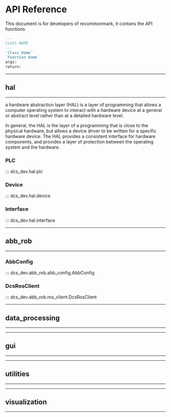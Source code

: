 # API Reference

This document is for developers of recommonmark, it contans the API functions

```markdown
---
CLASS NAME
---
`Class Name`
`Function Name`
args:
return:

```


---
## hal

---
a hardware abstraction layer (HAL) is a layer of programming that allows a computer operating system to interact with a hardware device at a general or abstract level rather than at a detailed hardware level. 

In general, the HAL is the layer of a programming that is close to the physical hardware, but allows a device driver to be written for a specific hardware device. The HAL provides a consistent interface for hardware components, and provides a layer of protection between the operating system and the hardware.

### PLC
::: dcs_dev.hal.plc

### Device
::: dcs_dev.hal.device 

### Interface
::: dcs_dev.hal.interface


---
## abb_rob

--- 


### AbbConfig

::: dcs_dev.abb_rob.abb_config.AbbConfig

### DcsRosClient
::: dcs_dev.abb_rob.ros_client.DcsRosClient


--- 
## data_processing

---

--- 
## gui

--- 

--- 
## utilities

--- 

--- 
## visualization

--- 
